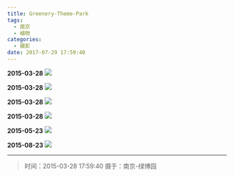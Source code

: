 ```yaml
---
title: Greenery-Theme-Park
tags:
  - 南京
  - 植物
categories:
  - 摄影
date: 2017-07-29 17:59:40
---
```



**2015-03-28**
![](/images/Photography/Greenery-Theme-Park_1.jpg)

<!-- more -->

**2015-03-28**
![](/images/Photography/Greenery-Theme-Park_2.jpg)

**2015-03-28**
![](/images/Photography/Greenery-Theme-Park_3.jpg)

**2015-03-28**
![](/images/Photography/Greenery-Theme-Park_4.jpg)

**2015-05-23**
![](/images/Photography/Greenery-Theme-Park_5.jpg)

**2015-08-23**
![](/images/Photography/Greenery-Theme-Park_7.jpg)

---

> 时间：2015-03-28 17:59:40
> 摄于：南京-绿博园

